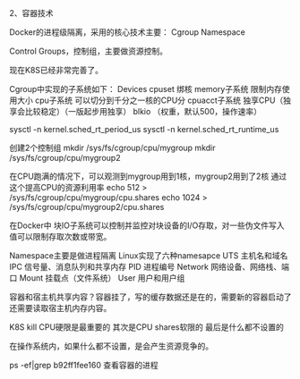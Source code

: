 2、容器技术

Docker的进程级隔离，采用的核心技术主要：
Cgroup
Namespace

Control Groups，控制组，主要做资源控制。

现在K8S已经非常完善了。

Cgroup中实现的子系统如下：
Devices
cpuset       绑核
memory子系统  限制内存使用大小
cpu子系统      可以切分到千分之一核的CPU分
cpuacct子系统  独享CPU（独享会比较稳定）（一版起步用独享）
blkio （权重，默认500，操作速率）

sysctl -n kernel.sched_rt_period_us
sysctl -n kernel.sched_rt_runtime_us

创建2个控制组
mkdir /sys/fs/cgroup/cpu/mygroup
mkdir /sys/fs/cgroup/cpu/mygroup2

在CPU跑满的情况下，可以观测到mygroup用到1核，mygroup2用到了2核
通过这个提高CPU的资源利用率
echo 512 > /sys/fs/cgroup/cpu/mygroup/cpu.shares
echo 1024 > /sys/fs/cgroup/cpu/mygroup2/cpu.shares

在Docker中
块IO子系统可以控制并监控对块设备的I/O存取，对一些伪文件写入值可以限制存取次数或带宽。


Namespace主要是做进程隔离
Linux实现了六种namesapce
UTS  主机名和域名
IPC 信号量、消息队列和共享内存
PID 进程编号
Network 网络设备、网络栈、端口
Mount 挂载点（文件系统）
User 用户和用户组

容器和宿主机共享内容？容器挂了，写的缓存数据还是在的，需要新的容器启动了还需要读取宿主机内存内容。

K8S kill
CPU硬限是最重要的
其次是CPU shares软限的
最后是什么都不设置的


在操作系统内，如果什么都不设置，是会产生资源竞争的。


 ps -ef|grep b92ff1fee160
 查看容器的进程
 
